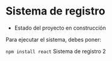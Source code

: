 <h1>Sistema de registro</h1>

- Estado del proyecto en construcción

Para ejecutar el sistema, debes poner:

```npm install react```
Sistema de registro 2
